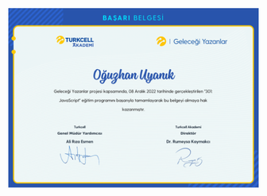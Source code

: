 <img src="https://github.com/oguzhanuyanik-sr/certificates/blob/main/TurkcellAkademi/javascript/JavaScript.png?raw=true" />
